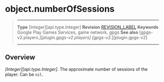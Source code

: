 # object.numberOfSessions

> --------------------- ------------------------------------------------------------------------------------------
> __Type__              [Integer][api.type.Integer]
> __Revision__          [REVISION_LABEL](REVISION_URL)
> __Keywords__          Google Play Games Services, game network, gpgs
> __See also__          [gpgs-v2.players.*][plugin.gpgs-v2.players]
>                       [gpgs-v2.*][plugin.gpgs-v2]
> --------------------- ------------------------------------------------------------------------------------------

## Overview

_[Integer][api.type.Integer]._ The approximate number of sessions of the player. Can be `nil`.